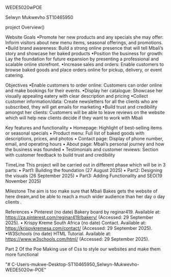 WEDE5020wPOE

Selwyn Mukwevho ST10465950

project Overview()

Website Goals 
•Promote her new products and any specials she may offer: Inform visitors about new menu items, seasonal offerings, and promotions.
•Build brand awareness: Build a strong online presence that will tell Mbali’s story and showcase her baked products
•Position the business for growth: Lay the foundation for future expansion by presenting a professional and scalable online storefront.
•Increase sales and orders: Enable customers to browse baked goods and place orders online for pickup, delivery, or event catering.

Objectives
•Enable customers to order online: Customers can order online and make bookings for their events.
•Display her catalogue: Showcase her visually appealing eatery with clear description and pricing
•Collect customer information/data: Create newsletters for all the clients who are subscribed, they will get emails for marketing 
•Build trust and credibility amongst her clients: Customers will be able to leave reviews on the website which will help new clients decide if they want to work with Mbali 

Key features and functionality
•	Homepage: Highlight of best-selling items or seasonal specials
•	Product menu: Full list of baked goods with descriptions, prices, and photos
•	Contact page: Display of phone number, email, and operating hours
•	About page: Mbali’s personal journey and how the business was founded
•	Testimonials and customer reviews: Section with customer feedback to build trust and credibility

TimeLine 
This project will be carried out in different phase which will be in 3 parts:
•	Part1: Building the foundation (27 August 2025)
•	Part2: Designing the visuals (26 September 2025)
•	Part3: Adding Functionality and SEO(19 November 2025)

Milestone
The aim is too make sure that Mbali Bakes gets the website of here dream,and be able to reach a much wider audience than her day o day clients .

References
• Pinterest (no date) Bakery board by reginar419. Available at: https://za.pinterest.com/reginar419/bakery/
 (Accessed: 29 September 2025).
• Krispy Kreme South Africa (no date) Contact. Available at: https://krispykremesa.com/contact/
 (Accessed: 29 September 2025).
•W3Schools (no date) HTML Tutorial. Available at: https://www.w3schools.com/html/
 (Accessed: 29 September 2025).

Part 2 Of the Poe
Making use of Css to style our websites and make them more functional 


"# C-Users-mukwe-Desktop-ST10465950_Selwyn-Mukwevho-WEDE5020w-POE" 
